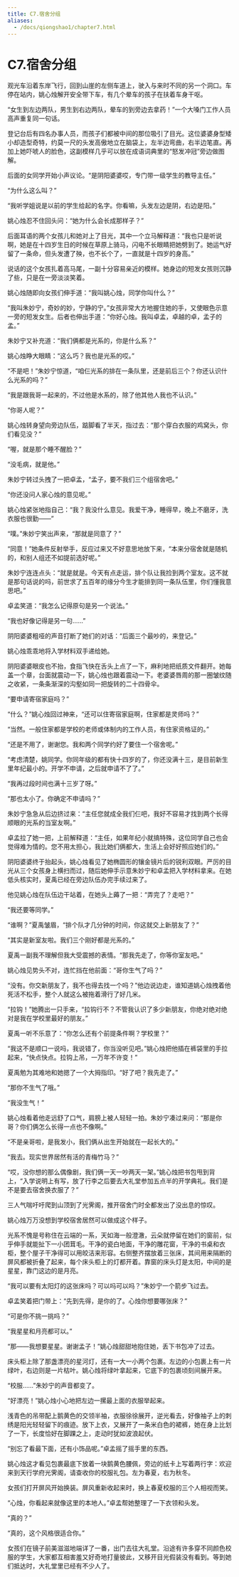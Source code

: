 ```yaml
---
title: C7.宿舍分组
aliases:
  - /docs/qiongshao1/chapter7.html
---
```


# C7.宿舍分组

观光车沿着东岸飞行，回到山崖的左侧车道上，驶入与来时不同的另一个洞口。车停在站内，姚心烛解开安全带下车，有几个晕车的孩子在扶着车身干呕。

“女生到左边两队，男生到右边两队，晕车的到旁边去拿药！”一个大嗓门工作人员高声重复同一句话。

登记台后有四名办事人员，而孩子们都被中间的那位吸引了目光。这位婆婆身型矮小却造型奇特，约莫一尺的头发高傲地立在脑袋上，左半边弯曲，右半边笔直。再加上她吓唬人的脸色，这副模样几乎可以放在成语词典里的“怒发冲冠”旁边做图解。

后面的女同学开始小声议论。“是阴阳婆婆哎，专门带一级学生的教导主任。”

“为什么这么叫？”

“我听学姐说是以前的学生给起的名字。你看嘛，头发左边是阴，右边是阳。”

姚心烛忍不住回头问：“她为什么会长成那样子？”

后面耳语的两个女孩儿和她对上了目光，其中一个立马解释道：“我也只是听说啊，她是在十四岁生日的时候在草原上骑马，闪电不长眼睛把她劈到了。她运气好留了一条命，但头发遭了殃，也不长个了，一直就是十四岁的身高。”

说话的这个女孩扎着高马尾，一副十分容易亲近的模样。她身边的短发女孩则沉静了些，只是在一旁淡淡笑着。

姚心烛随即向女孩们伸手道：“我叫姚心烛，同学你叫什么？”

“我叫朱妙宁，奇妙的妙，宁静的宁。”女孩非常大方地握住她的手，又使眼色示意一旁的短发女生。后者也伸出手道：“你好心烛。我叫卓孟，卓越的卓，孟子的孟。”

朱妙宁又补充道：“我们俩都是光系的，你是什么系？”

姚心烛睁大眼睛：“这么巧？我也是光系的哎。”

“不是吧！”朱妙宁惊道，“咱仨光系的排在一条队里，还是前后三个？你还认识什么光系的吗？”

“我是跟我哥一起来的，不过他是水系的，除了他其他人我也不认识。”

“你哥人呢？”

姚心烛转身望向旁边队伍，踮脚看了半天，指过去：“那个穿白衣服的鸡窝头，你们看见没？”

“喔，就是那个睡不醒脸？”

“没毛病，就是他。”

朱妙宁转过头拽了一把卓孟，“孟子，要不我们三个组宿舍吧。”

“你还没问人家心烛的意见呢。”

姚心烛紧张地指自己：“我？我没什么意见。我爱干净，睡得早，晚上不磨牙，洗衣服也很勤——”

“噗。”朱妙宁笑出声来，“那就是同意了？”

“同意！”她条件反射举手，反应过来又不好意思地放下来，“本来分宿舍就是随机的，和别人组还不如提前选好呢。”

朱妙宁连连点头：“就是就是。今天有点走运，排个队让我捡到两个室友。这不就是那句话说的吗，前世求了五百年的缘分今生才能排到同一条队伍里，你们懂我意思吧。”

卓孟笑道：“我怎么记得原句是另一个说法。”

“我也好像记得是另一句......”

阴阳婆婆粗哑的声音打断了她们的对话：“后面三个最吵的，来登记。”

姚心烛乖乖地将入学材料双手递给她。

阴阳婆婆眼皮也不抬，食指飞快在舌头上点了一下，麻利地把纸质文件翻开。她每盖一个章，台面就震动一下，姚心烛也跟着震动一下。老婆婆唇周的那一圈皱纹随之收紧，一条条渐深的沟壑如同一把旋转的二十四骨伞。

“要申请寄宿家庭吗？”

“什么？”姚心烛回过神来，“还可以住寄宿家庭啊，住家都是灵师吗？”

“当然。一般住家都是学校的老师或体制内的工作人员，有住家资格证的。”

“还是不用了，谢谢您。我和两个同学约好了要住一个宿舍呢。”

“考虑清楚，姚同学。你同年级的都有快十四岁的了，你还没满十三，是目前新生里年纪最小的。开学不申请，之后就申请不了了。”

“我再过段时间也满十三岁了呀。”

“那也太小了。你确定不申请吗？”

朱妙宁急急从后边挤过来：“主任您就成全我们仨吧，我好不容易才找到两个长得顺眼的光系的当室友啊。”

卓孟拉了她一把，上前解释道：“主任，如果年纪小就搞特殊，这位同学自己也会觉得难为情的。您不用太担心，我比她们俩都大，生活上会好好照应她们的。”

阴阳婆婆终于抬起头，姚心烛看见了她椭圆形的镶金镜片后的锐利双眼。严厉的目光从三个女孩身上横扫而过，随后她伸手示意朱妙宁和卓孟把入学材料拿来。在她低头核实时，夏禹已经在旁边队伍办完手续过来了。

他见姚心烛在队伍边干站着，在她头上薅了一把：“弄完了？走吧？”

“我还要等同学。”

“谁啊？”夏禹皱眉，“排个队才几分钟的时间，你这就交上新朋友了？”

“其实是新室友啦。我们三个刚好都是光系的。”

夏禹一副我不理解但我大受震撼的表情。“那我先走了，你等你室友吧。”

姚心烛见势头不对，连忙挡在他前面：“哥你生气了吗？”

“没有。你交新朋友了，我不也得去找一个吗？”他边说边走，谁知道姚心烛拽着他死活不松手，整个人就这么被拖着滑行了好几米。

“拉钩！”她腾出一只手来，“拉钩行不？不管我认识了多少新朋友，你绝对绝对绝对是我在学校里最好的朋友。”

夏禹一听不乐意了：“你怎么还有个前提条件啊？学校里？”

“我这不是顺口一说吗，我说错了，你当没听见吧。”姚心烛把他插在裤袋里的手拉起来，“快点快点。拉钩上吊，一万年不许变！”

夏禹勉为其难地和她摁了一个大拇指印。“好了吧？我先走了。”

“那你不生气了哦。”

“我没生气！”

姚心烛看着他走远舒了口气，肩膀上被人轻轻一拍。朱妙宁凑过来问：“那是你哥？你们俩怎么长得一点也不像啊。”

“不是亲哥啦，是我发小，我们俩从出生开始就在一起长大的。”

“我去。现实世界居然有活的青梅竹马？”

“哎，没你想的那么偶像剧，我们俩一天一吵两天一架。”姚心烛把书包甩到背上，“入学说明上有写，放了行李之后要去大礼堂参加五点半的开学典礼。我们是不是要去宿舍换衣服了？”

三人气喘吁吁爬到山顶到了光霁阁，推开宿舍门时全都发出了没出息的惊叹。

姚心烛万万没想到学校宿舍居然可以做成这个样子。

光系不愧是号称住在云端的一系，天如海一般澄澈，云朵就停留在她们的窗前，似乎伸手就能扯下一小团茸毛。干净的瓷白地面，干净的雕花窗，干净的书桌和衣柜，整个屋子干净得可以用皎洁来形容。右侧整齐摆放着三张床，其间用来隔断的屏风都被折叠了起来，每个床头柜上的灯都开着。靠窗的床头灯是太阳，中间的是星星，靠门这边的是月亮。

“我可以要有太阳灯的这张床吗？可以吗可以吗？”朱妙宁一个箭步飞过去。

卓孟笑着把门带上：“先到先得，是你的了。心烛你想要哪张床？”

“可是你不挑一挑吗？”

“我星星和月亮都可以。”

“那——我想要星星。谢谢孟子！”姚心烛甜甜地抱住她，丢下书包冲了过去。

床头柜上除了那盏漂亮的星河灯，还有一大一小两个包裹。左边的小包裹上有一片绿叶，右边则是一片枯叶。姚心烛将绿叶拿起来，它底下的包裹顷刻间展开来。

“校服......”朱妙宁的声音都变了。

“好漂亮！”姚心烛小心地把左边一摞最上面的衣服举起来。

浅青色的吊带配上鹅黄色的交领半袖，衣服徐徐展开，逆光看去，好像袖子上的刺绣是阳光轻轻留下的痕迹。放下上衣，又展开了一条米白色的裙裤，她在身上比划了一下，长度恰好在脚踝之上，走动时犹如波浪起伏。

“别忘了看最下面，还有小饰品呢。”卓孟摇了摇手里的东西。

姚心烛这才看见包裹最底下放着一块鹅黄色腰佩，旁边的纸卡上写着两行字：欢迎来到天行学府光霁阁，请查收你的校服礼包。左为春夏，右为秋冬。

女孩们打开屏风开始换装。屏风重新收起来时，换上春夏校服的三个人相视而笑。

“心烛，你看起来就像这里的本地人。”卓孟帮她整理了一下衣领和头发。

“真的？”

“真的，这个风格很适合你。”

女孩们在镜子前美滋滋地端详了一番，出门去往大礼堂。沿途有许多穿不同颜色校服的学生，大家都互相害羞又好奇地打量彼此，又移开目光假装没有看到。等到她们抵达时，大礼堂里已经有不少人了。